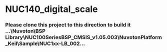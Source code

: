 # NUC140_digital_scale

### Please clone this project to this direction to build it ...\Nuvoton\BSP Library\NUC100SeriesBSP_CMSIS_v1.05.003\NuvotonPlatform_Keil\Sample\NUC1xx-LB_002\...


